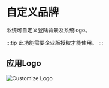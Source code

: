 # 自定义品牌

系统可自定义登陆背景及系统logo。

:::tip
此功能需要企业版授权才能使用。
:::


## 应用Logo

![Customize Logo](https://console.steedos.cn/api/files/images/BQzBmPyEtRAt3X5um)
